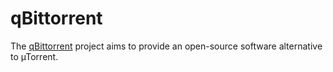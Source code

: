 # qBittorrent

The [qBittorrent](https://www.qbittorrent.org/) project aims to provide an open-source software alternative to µTorrent.
